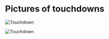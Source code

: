 # Pictures of touchdowns

![Touchdown](https://media.pff.com/2017/11/USATSI_10439139-copy.jpg?w=956&h=538)

![Touchdown](https://touchdownwire.usatoday.com/wp-content/uploads/sites/59/2020/01/usatsi_13871541.jpg?w=1000&h=600&crop=1)
